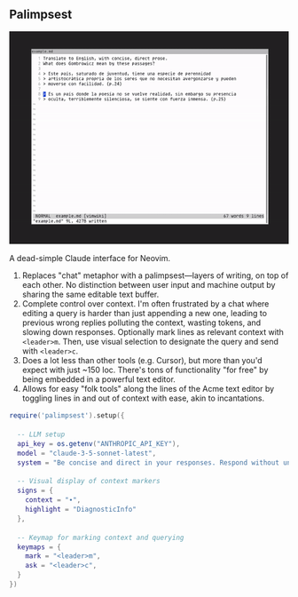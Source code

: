 ## Palimpsest

![demo](https://raw.githubusercontent.com/tobyshooters/palimpsest/master/assets/translate.gif)

A dead-simple Claude interface for Neovim.

1. Replaces "chat" metaphor with a palimpsest—layers of writing, on top of
   each other. No distinction between user input and machine output by sharing
   the same editable text buffer.
2. Complete control over context. I'm often frustrated by a chat where editing
   a query is harder than just appending a new one, leading to previous wrong
   replies polluting the context, wasting tokens, and slowing down responses.
   Optionally mark lines as relevant context with `<leader>m`. Then, use visual
   selection to designate the query and send with `<leader>c`.
3. Does a lot less than other tools (e.g. Cursor), but more than you'd expect
   with just ~150 loc. There's tons of functionality "for free" by being
   embedded in a powerful text editor.
4. Allows for easy "folk tools" along the lines of the Acme text editor by
   toggling lines in and out of context with ease, akin to incantations.

```lua
require('palimpsest').setup({

  -- LLM setup
  api_key = os.getenv("ANTHROPIC_API_KEY"),
  model = "claude-3-5-sonnet-latest",
  system = "Be concise and direct in your responses. Respond without unnecessary explanation.",
  
  -- Visual display of context markers
  signs = {
    context = "∙",
    highlight = "DiagnosticInfo"
  },
  
  -- Keymap for marking context and querying
  keymaps = {
    mark = "<leader>m",
    ask = "<leader>c",
  }
})
```
